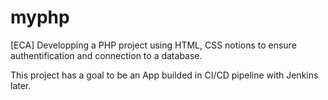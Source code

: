 # myphp

[ECA] Developping a PHP project using HTML, CSS notions to ensure authentification and connection to a database.

This project has a goal to be an App builded in CI/CD pipeline with Jenkins later.
